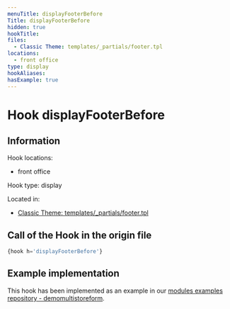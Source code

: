 ```yaml
---
menuTitle: displayFooterBefore
Title: displayFooterBefore
hidden: true
hookTitle: 
files:
  - Classic Theme: templates/_partials/footer.tpl
locations:
  - front office
type: display
hookAliases:
hasExample: true
---
```


# Hook displayFooterBefore

## Information

Hook locations: 
  - front office

Hook type: display

Located in: 
  - [Classic Theme: templates/_partials/footer.tpl](https://github.com/PrestaShop/classic-theme/blob/develop/templates/_partials/footer.tpl)

## Call of the Hook in the origin file

```php
{hook h='displayFooterBefore'}
```

## Example implementation

This hook has been implemented as an example in our [modules examples repository - demomultistoreform](https://github.com/PrestaShop/example-modules/tree/master/demomultistoreform).